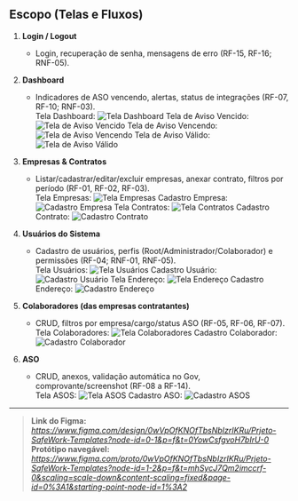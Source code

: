 ## Escopo (Telas e Fluxos)

1. **Login / Logout**  
   - Login, recuperação de senha, mensagens de erro (RF-15, RF-16; RNF-05).

2. **Dashboard**  
   - Indicadores de ASO vencendo, alertas, status de integrações (RF-07, RF-10; RNF-03).  
   Tela Dashboard:
   ![Tela Dashboard](./img/dashboard.png)
   Tela de Aviso Vencido:
   ![Tela de Aviso Vencido](./img/asoVencido.png)
   Tela de Aviso Vencendo:
   ![Tela de Aviso Vencendo](./img/asoVencendo.png)
   Tela de Aviso Válido:
   ![Tela de Aviso Válido](./img/asoValido.png)

3. **Empresas & Contratos**  
   - Listar/cadastrar/editar/excluir empresas, anexar contrato, filtros por período (RF-01, RF-02, RF-03).  
   Tela Empresas:
   ![Tela Empresas](./img/empresas.png)
   Cadastro Empresa:
   ![Cadastro Empresa](./img/novaEmpresa.png)
   Tela Contratos:
   ![Tela Contratos](./img/contratos.png)
   Cadastro Contrato:
   ![Cadastro Contrato](./img/novoContrato.png)

4. **Usuários do Sistema**  
   - Cadastro de usuários, perfis (Root/Administrador/Colaborador) e permissões (RF-04; RNF-01, RNF-05).  
   Tela Usuários:
   ![Tela Usuários](./img/usuarios.png)
   Cadastro Usuário:
   ![Cadastro Usuário](./img/novoUsuario.png)
   Tela Endereço:
   ![Tela Endereço](./img/enderecos.png)
   Cadastro Endereço:
   ![Cadastro Endereço](./img/novoEndereco.png)

5. **Colaboradores (das empresas contratantes)**  
   - CRUD, filtros por empresa/cargo/status ASO (RF-05, RF-06, RF-07).  
   Tela Colaboradores:
   ![Tela Colaboradores](./img/colaboradores.png)
   Cadastro Colaborador:
   ![Cadastro Colaborador](./img/novoColaborador.png)

6. **ASO**  
   - CRUD, anexos, validação automática no Gov, comprovante/screenshot (RF-08 a RF-14).  
   Tela ASOS:
   ![Tela ASOS](./img/asos.png)
   Cadastro ASO:
   ![Cadastro ASOS](./img/novoAso.png)

---

> **Link do Figma:** _https://www.figma.com/design/0wVpOfKNOfTbsNbIzrIKRu/Prjeto-SafeWork-Templates?node-id=0-1&p=f&t=0YowCsfgvoH7bIrU-0_  
> **Protótipo navegável:** _https://www.figma.com/proto/0wVpOfKNOfTbsNbIzrIKRu/Prjeto-SafeWork-Templates?node-id=1-2&p=f&t=mhSycJ7Qm2imccrf-0&scaling=scale-down&content-scaling=fixed&page-id=0%3A1&starting-point-node-id=1%3A2_
